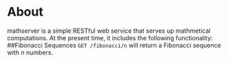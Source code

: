 # About
mathserver is a simple RESTful web service that serves up mathmetical computations.   At the present time, it includes the following functionality:
##Fibonacci Sequences
`GET /fibonacci/n` will return a Fibonacci sequence with *n* numbers.
